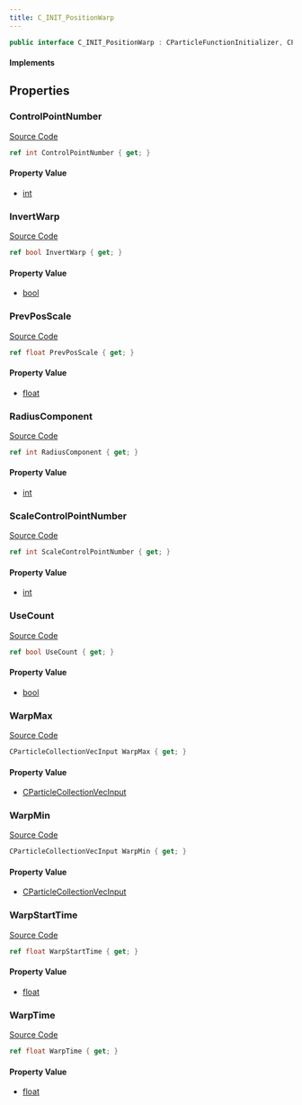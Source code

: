 ```yaml
---
title: C_INIT_PositionWarp
---
```


```csharp
public interface C_INIT_PositionWarp : CParticleFunctionInitializer, CParticleFunction, ISchemaClass<CParticleFunction>, ISchemaClass<CParticleFunctionInitializer>, ISchemaClass<C_INIT_PositionWarp>, ISchemaField, ISchemaClass, INativeHandle
```

#### Implements

## Properties

### ControlPointNumber

[Source Code](https://github.com/swiftly-solution/swiftlys2/blob/main/managed/src/SwiftlyS2.Generated/Schemas/Interfaces/C_INIT_PositionWarp.cs#L23)

```csharp
ref int ControlPointNumber { get; }
```

#### Property Value

- [int](https://learn.microsoft.com/dotnet/api/system.int32)

### InvertWarp

[Source Code](https://github.com/swiftly-solution/swiftlys2/blob/main/managed/src/SwiftlyS2.Generated/Schemas/Interfaces/C_INIT_PositionWarp.cs#L33)

```csharp
ref bool InvertWarp { get; }
```

#### Property Value

- [bool](https://learn.microsoft.com/dotnet/api/system.boolean)

### PrevPosScale

[Source Code](https://github.com/swiftly-solution/swiftlys2/blob/main/managed/src/SwiftlyS2.Generated/Schemas/Interfaces/C_INIT_PositionWarp.cs#L31)

```csharp
ref float PrevPosScale { get; }
```

#### Property Value

- [float](https://learn.microsoft.com/dotnet/api/system.single)

### RadiusComponent

[Source Code](https://github.com/swiftly-solution/swiftlys2/blob/main/managed/src/SwiftlyS2.Generated/Schemas/Interfaces/C_INIT_PositionWarp.cs#L25)

```csharp
ref int RadiusComponent { get; }
```

#### Property Value

- [int](https://learn.microsoft.com/dotnet/api/system.int32)

### ScaleControlPointNumber

[Source Code](https://github.com/swiftly-solution/swiftlys2/blob/main/managed/src/SwiftlyS2.Generated/Schemas/Interfaces/C_INIT_PositionWarp.cs#L21)

```csharp
ref int ScaleControlPointNumber { get; }
```

#### Property Value

- [int](https://learn.microsoft.com/dotnet/api/system.int32)

### UseCount

[Source Code](https://github.com/swiftly-solution/swiftlys2/blob/main/managed/src/SwiftlyS2.Generated/Schemas/Interfaces/C_INIT_PositionWarp.cs#L35)

```csharp
ref bool UseCount { get; }
```

#### Property Value

- [bool](https://learn.microsoft.com/dotnet/api/system.boolean)

### WarpMax

[Source Code](https://github.com/swiftly-solution/swiftlys2/blob/main/managed/src/SwiftlyS2.Generated/Schemas/Interfaces/C_INIT_PositionWarp.cs#L19)

```csharp
CParticleCollectionVecInput WarpMax { get; }
```

#### Property Value

- [CParticleCollectionVecInput](/docs/api/shared/schemadefinitions/cparticlecollectionvecinput)

### WarpMin

[Source Code](https://github.com/swiftly-solution/swiftlys2/blob/main/managed/src/SwiftlyS2.Generated/Schemas/Interfaces/C_INIT_PositionWarp.cs#L17)

```csharp
CParticleCollectionVecInput WarpMin { get; }
```

#### Property Value

- [CParticleCollectionVecInput](/docs/api/shared/schemadefinitions/cparticlecollectionvecinput)

### WarpStartTime

[Source Code](https://github.com/swiftly-solution/swiftlys2/blob/main/managed/src/SwiftlyS2.Generated/Schemas/Interfaces/C_INIT_PositionWarp.cs#L29)

```csharp
ref float WarpStartTime { get; }
```

#### Property Value

- [float](https://learn.microsoft.com/dotnet/api/system.single)

### WarpTime

[Source Code](https://github.com/swiftly-solution/swiftlys2/blob/main/managed/src/SwiftlyS2.Generated/Schemas/Interfaces/C_INIT_PositionWarp.cs#L27)

```csharp
ref float WarpTime { get; }
```

#### Property Value

- [float](https://learn.microsoft.com/dotnet/api/system.single)

